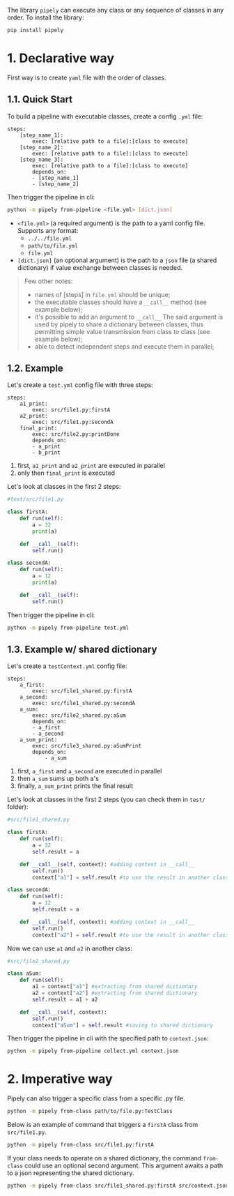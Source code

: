 The library `pipely` can execute any class or any sequence of classes in any order. 
To install the library:
```bash
pip install pipely
```

# 1. Declarative way
First way is to create `yaml` file with the order of classes.

## 1.1. Quick Start

To build a pipeline with executable classes, create a config `.yml` file:

```text
steps:
    [step_name_1]:
        exec: [relative path to a file]:[class to execute]
    [step_name_2]:
        exec: [relative path to a file]:[class to execute]
    [step_name_3]:
        exec: [relative path to a file]:[class to execute]
        depends_on:
        - [step_name_1]
        - [step_name_2]
```
Then trigger the pipeline in cli:

```bash
python -m pipely from-pipeline <file.yml> [dict.json]
```

- `<file.yml>` (a required argument) is the path to a yaml config file. Supports any format:
   - `../../file.yml`
   - `path/to/file.yml`
   - `file.yml`
- `[dict.json]` (an optional argument) is the path to a `json` file (a shared dictionary) if value exchange between classes is needed.

> Few other notes: 
> - names of [steps] in `file.yml` should be unique;
> - the executable classes should have a ``__call__`` method (see example below);
> - it's possible to add an argument to ``__call__`` The said argument is used by pipely to share a dictionary between classes, thus permitting simple value transmission from class to class (see example below);
> - able to detect independent steps and execute them in parallel;

## 1.2. Example

Let's create a `test.yml` config file with three steps:

```text
steps:
    a1_print:
        exec: src/file1.py:firstA
    a2_print:
        exec: src/file1.py:secondA
    final_print:
        exec: src/file2.py:printDone
        depends_on:
        - a_print
        - b_print
```

1. first, `a1_print` and `a2_print` are executed in parallel
2. only then `final_print` is executed

Let's look at classes in the first 2 steps:

```python
#test/src/file1.py

class firstA:
    def run(self):
        a = 32
        print(a)

    def __call__(self):
        self.run()

class secondA:
    def run(self):
        a = 12
        print(a)

    def __call__(self):
        self.run()
```

Then trigger the pipeline in cli:
```bash
python -m pipely from-pipeline test.yml
```


## 1.3. Example w/ shared dictionary

Let's create a `testContext.yml` config file:

```text
steps:
    a_first:
        exec: src/file1_shared.py:firstA
    a_second:
        exec: src/file1_shared.py:secondA
    a_sum:
        exec: src/file2_shared.py:aSum
        depends_on:
        - a_first
        - a_second
    a_sum_print:
        exec: src/file3_shared.py:aSumPrint
        depends_on:
            - a_sum
```

1. first, `a_first` and `a_second` are executed in parallel
2. then `a_sum` sums up both a's
3. finally, `a_sum_print` prints the final result

Let's look at classes in the first 2 steps (you can check them in `test/` folder):

```python
#src/file1_shared.py

class firstA:
    def run(self):
        a = 32
        self.result = a

    def __call__(self, context): #adding context in __call__
        self.run()
        context["a1"] = self.result #to use the result in another class

class secondA:
    def run(self):
        a = 12
        self.result = a

    def __call__(self, context): #adding context in __call__
        self.run()
        context["a2"] = self.result #to use the result in another class
```
Now we can use `a1` and `a2` in another class: 

```python
#src/file2_shared.py

class aSum:
    def run(self):
        a1 = context["a1"] #extracting from shared dictionary
        a2 = context["a2"] #extracting from shared dictionary
        self.result = a1 + a2

    def __call__(self, context):
        self.run()
        context["aSum"] = self.result #saving to shared dictionary

```

Then trigger the pipeline in cli with the specified path to `context.json`:

```bash
python -m pipely from-pipeline collect.yml context.json
```

# 2. Imperative way
Pipely can also trigger a specific class from a specific .py file.

```bash
python -m pipely from-class path/to/file.py:TestClass
```

Below is an example of command that triggers a `firstA` class from `src/file1.py`.

```bash
python -m pipely from-class src/file1.py:firstA
```

If your class needs to operate on a shared dictionary, the command `from-class` could use an optional second argument. This argument awaits a path to a json representing the shared dictionary.

```bash
python -m pipely from-class src/file1_shared.py:firstA src/context.json
```